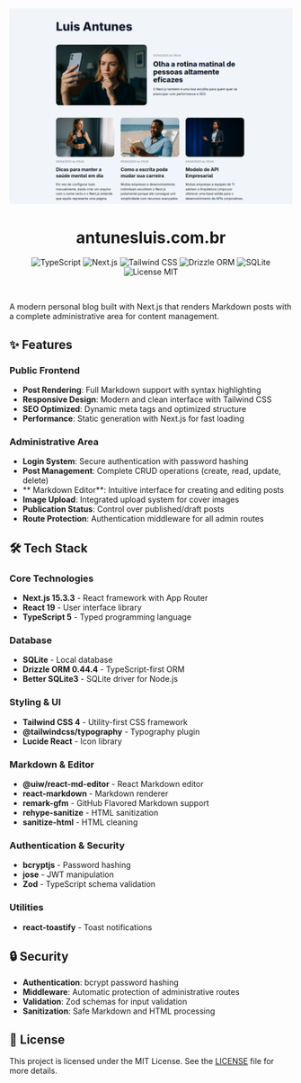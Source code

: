 <div align="center">
  <a href="https://antunesluis.com.br">
    <picture>
      <source media="(prefers-color-scheme: dark)" srcset="public/images/home.png">
      <img alt="Personal Blog Project Cover" src="public/images/home.png">
    </picture>
  </a>
  <h1 align="center">
    antunesluis.com.br
  </h1>

  <p align="center">
    <img src="https://img.shields.io/badge/TypeScript-3178C6?style=for-the-badge&logo=typescript&logoColor=white" alt="TypeScript" />
    <img src="https://img.shields.io/badge/Next.js-000000?style=for-the-badge&logo=nextdotjs&logoColor=white" alt="Next.js" />
    <img src="https://img.shields.io/badge/Tailwind_CSS-38B2AC?style=for-the-badge&logo=tailwind-css&logoColor=white" alt="Tailwind CSS" />
    <img src="https://img.shields.io/badge/Drizzle_ORM-C5F74F?style=for-the-badge&logo=drizzle&logoColor=black" alt="Drizzle ORM" />
    <img src="https://img.shields.io/badge/SQLite-003B57?style=for-the-badge&logo=sqlite&logoColor=white" alt="SQLite" />
    <img src="https://img.shields.io/badge/license-MIT-blue.svg?style=for-the-badge" alt="License MIT" />
  </p>
</div>

<br />

A modern personal blog built with Next.js that renders Markdown posts with a
complete administrative area for content management.

## ✨ Features

### Public Frontend

- **Post Rendering**: Full Markdown support with syntax highlighting
- **Responsive Design**: Modern and clean interface with Tailwind CSS
- **SEO Optimized**: Dynamic meta tags and optimized structure
- **Performance**: Static generation with Next.js for fast loading

### Administrative Area

- **Login System**: Secure authentication with password hashing
- **Post Management**: Complete CRUD operations (create, read, update, delete)
- ** Markdown Editor**: Intuitive interface for creating and editing posts
- **Image Upload**: Integrated upload system for cover images
- **Publication Status**: Control over published/draft posts
- **Route Protection**: Authentication middleware for all admin routes

## 🛠️ Tech Stack

### Core Technologies

- **Next.js 15.3.3** - React framework with App Router
- **React 19** - User interface library
- **TypeScript 5** - Typed programming language

### Database

- **SQLite** - Local database
- **Drizzle ORM 0.44.4** - TypeScript-first ORM
- **Better SQLite3** - SQLite driver for Node.js

### Styling & UI

- **Tailwind CSS 4** - Utility-first CSS framework
- **@tailwindcss/typography** - Typography plugin
- **Lucide React** - Icon library

### Markdown & Editor

- **@uiw/react-md-editor** - React Markdown editor
- **react-markdown** - Markdown renderer
- **remark-gfm** - GitHub Flavored Markdown support
- **rehype-sanitize** - HTML sanitization
- **sanitize-html** - HTML cleaning

### Authentication & Security

- **bcryptjs** - Password hashing
- **jose** - JWT manipulation
- **Zod** - TypeScript schema validation

### Utilities

- **react-toastify** - Toast notifications

## 🔒 Security

- **Authentication**: bcrypt password hashing
- **Middleware**: Automatic protection of administrative routes
- **Validation**: Zod schemas for input validation
- **Sanitization**: Safe Markdown and HTML processing

## 📄 License

This project is licensed under the MIT License. See the [LICENSE](LICENSE) file
for more details.
